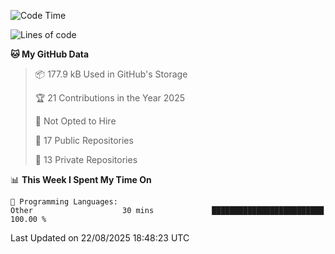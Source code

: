 <!--START_SECTION:waka-->
![Code Time](http://img.shields.io/badge/Code%20Time-1%2C131%20hrs%208%20mins-blue)

![Lines of code](https://img.shields.io/badge/From%20Hello%20World%20I%27ve%20Written-224.9%20thousand%20lines%20of%20code-blue)

**🐱 My GitHub Data** 

> 📦 177.9 kB Used in GitHub's Storage 
 > 
> 🏆 21 Contributions in the Year 2025
 > 
> 🚫 Not Opted to Hire
 > 
> 📜 17 Public Repositories 
 > 
> 🔑 13 Private Repositories 
 > 
📊 **This Week I Spent My Time On** 

```text
💬 Programming Languages: 
Other                    30 mins             █████████████████████████   100.00 % 
```


 Last Updated on 22/08/2025 18:48:23 UTC
<!--END_SECTION:waka-->
